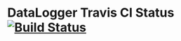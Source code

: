 # DataLogger Travis CI Status [![Build Status](https://travis-ci.org/tombell/travis-ci-status.svg?branch=master)](https://travis-ci.org/BabbleBar/DataLogger)
